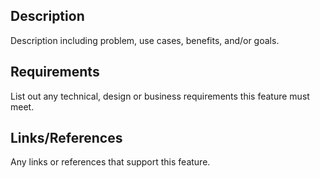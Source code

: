 ## Description

Description including problem, use cases, benefits, and/or goals.

## Requirements

List out any technical, design or business requirements this feature must meet.

## Links/References

Any links or references that support this feature.
